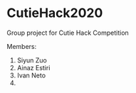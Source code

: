 # CutieHack2020
Group project for Cutie Hack Competition

Members:
1. Siyun Zuo
2. Ainaz Estiri
3. Ivan Neto
4. 
